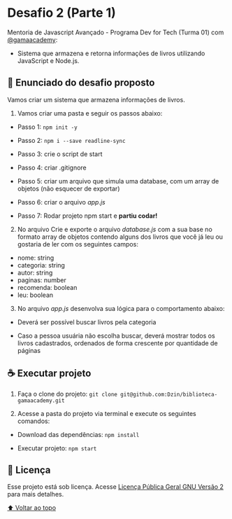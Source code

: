 <a name="topo"></a>

# Desafio 2 (Parte 1)

Mentoria de Javascript Avançado - Programa Dev for Tech (Turma 01) com [@gamaacademy](#https://github.com/gamaacademy):

- Sistema que armazena e retorna informações de livros utilizando JavaScript e Node.js.

## 🚀 Enunciado do desafio proposto

Vamos criar um sistema que armazena informações de livros.

1. Vamos criar uma pasta e seguir os passos abaixo:

- Passo 1: `npm init -y`

- Passo 2: `npm i --save readline-sync`

- Passo 3: crie o script de start

- Passo 4: criar .gitignore

- Passo 5: criar um arquivo que simula uma database, com um array de objetos (não esquecer de exportar)

- Passo 6: criar o arquivo _app.js_

- Passo 7: Rodar projeto npm start e **partiu codar!**

2. No arquivo Crie e exporte o arquivo _database.js_ com a sua base no formato array de objetos contendo alguns dos livros que você já leu ou gostaria de ler com os seguintes campos:

- nome: string
- categoria: string
- autor: string
- paginas: number
- recomenda: boolean
- leu: boolean

3. No arquivo _app.js_ desenvolva sua lógica para o comportamento abaixo:

- Deverá ser possível buscar livros pela categoria

- Caso a pessoa usuária não escolha buscar, deverá mostrar todos os livros cadastrados, ordenados de forma crescente por quantidade de páginas

## ☕ Executar projeto

1. Faça o clone do projeto: `git clone git@github.com:Dzin/biblioteca-gamaacademy.git`

2. Acesse a pasta do projeto via terminal e execute os seguintes comandos:

- Download das dependências: `npm install`

- Executar projeto: `npm start`

## 📝 Licença

Esse projeto está sob licença. Acesse [Licença Pública Geral GNU Versão 2](https://www.gnu.org/licenses/gpl-2.0.html) para mais detalhes.

[⬆ Voltar ao topo](#topo)
